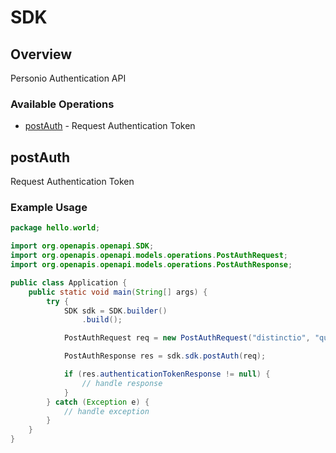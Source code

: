 # SDK

## Overview

Personio Authentication API

### Available Operations

* [postAuth](#postauth) - Request Authentication Token

## postAuth

Request Authentication Token

### Example Usage

```java
package hello.world;

import org.openapis.openapi.SDK;
import org.openapis.openapi.models.operations.PostAuthRequest;
import org.openapis.openapi.models.operations.PostAuthResponse;

public class Application {
    public static void main(String[] args) {
        try {
            SDK sdk = SDK.builder()
                .build();

            PostAuthRequest req = new PostAuthRequest("distinctio", "quibusdam");            

            PostAuthResponse res = sdk.sdk.postAuth(req);

            if (res.authenticationTokenResponse != null) {
                // handle response
            }
        } catch (Exception e) {
            // handle exception
        }
    }
}
```
